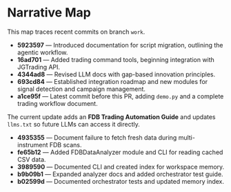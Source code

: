 # Narrative Map

This map traces recent commits on branch `work`.

- **5923597** — Introduced documentation for script migration, outlining the agentic workflow.
- **16ad701** — Added trading command tools, beginning integration with JGTrading API.
- **4344ad8** — Revised LLM docs with gap-based innovation principles.
- **693cd84** — Established integration roadmap and new modules for signal detection and campaign management.
- **a1ce95f** — Latest commit before this PR, adding `demo.py` and a complete trading workflow document.

The current update adds an **FDB Trading Automation Guide** and updates `llms.txt` so future LLMs can access it directly.
- **4935355** — Document failure to fetch fresh data during multi-instrument FDB scans.
- **fe65b12** — Added FDBDataAnalyzer module and CLI for reading cached CSV data.
- **3989590** — Documented CLI and created index for workspace memory.
- **b9b09b1** — Expanded analyzer docs and added orchestrator test guide.
- **b02599d** — Documented orchestrator tests and updated memory index.
